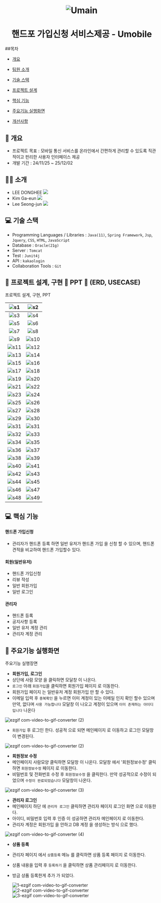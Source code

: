 <h1 align="center">

![Umain](https://github.com/user-attachments/assets/c47bbcd3-9f31-465c-bba7-546878ebc736)

</h1>
<h1 align="center">핸드포 가입신청 서비스제공 - Umobile</h1>

##목차

  - [개요](https://github.com/ehdgml123/Umobile#-개요)

  - [팀원 소개](https://github.com/ehdgml123/Umobile#-개요)
  
  - [기술 스택](https://github.com/ehdgml123/Umobile#-기술-스택)
    
  - [프로젝트 설계](https://github.com/ehdgml123/Umobile#-프로젝트-설계)
    
  - [핵심 기능](https://github.com/ehdgml123/Umobile#-핵심-기능)
    
  - [주요기능 실행화면](https://github.com/ehdgml123/Umobile#-주요기능-실행화면)
    
  - [개선사항](https://github.com/ehdgml123/Umobile#-개선사항)

## :blue_book: 개요
- 프로젝트 목표 : 모바일 통신 서비스를 온라인에서 간편하게 관리할 수 있도록 직관적이고 펀리한 사용자 인터페이스 제공
- 개발 기간 : 24/11/25 ~ 25/12/02

## 🙋‍♀️ 소개
- LEE DONGHEE <a href="https://github.com/ehdgml123"><img src="https://img.shields.io/badge/GitHub-181717?style=plastic&logo=GitHub&logoColor=white"></a>
- Kim Ga-eun <a href="https://github.com/gane2e"><img src="https://img.shields.io/badge/GitHub-181717?style=plastic&logo=GitHub&logoColor=white"></a>
- Lee Seong-jun <a href="https://github.com/vash111"><img src="https://img.shields.io/badge/GitHub-181717?style=plastic&logo=GitHub&logoColor=white"></a>

## :computer: 기술 스택
- Programming Languages / Libraries : `Java(11)`, `Spring Framework`, `Jsp`, `Jquery`, `CSS`, `HTML`, `JavaScript`
- Database : `Oracle(21g)`
- Server : `Tomcat`
- Test : `Junit4j`
- API : `kakaologin`
- Collaboration Tools : `Git`

 ## :bookmark_tabs: 프로젝트 설계, 구현 📂 PPT 📂 (ERD, USECASE)
 프로젝트 설계, 구현, PPT

<div align="center">
  
   | ![s1](https://github.com/user-attachments/assets/3e0a587c-8c65-4879-b921-73d6f1c21a93) | ![s2](https://github.com/user-attachments/assets/1909adeb-ec03-4eeb-b673-bc50dca227a2) |   
   | :----------: | :----------: |
   | ![s3](https://github.com/user-attachments/assets/8a4a01af-59c9-4ebc-b8a7-28ef329997d3) | ![s4](https://github.com/user-attachments/assets/ce644ba7-003b-446d-8e7d-ec1f1db3bedb) |
   | ![s5](https://github.com/user-attachments/assets/8b16303e-d418-49f6-8898-a98eab0fe673) | ![s6](https://github.com/user-attachments/assets/ea90b05e-62fb-455e-8785-f7f0c279af66) |
   | ![s7](https://github.com/user-attachments/assets/16b171e2-fd2d-48cb-8569-4b79021ea09a) | ![s8](https://github.com/user-attachments/assets/da26898f-d9b5-459a-a3a0-a7565c3776bc) |
   | ![s9](https://github.com/user-attachments/assets/35e8d428-a5cd-47a9-9c05-cefd7c0f96ae) | ![s10](https://github.com/user-attachments/assets/3062c82e-e057-4174-b197-d8beb5107969) |
   | ![s11](https://github.com/user-attachments/assets/16c4d87f-3c1f-4117-8d8f-52ae9f4f5164) | ![s12](https://github.com/user-attachments/assets/38ada88e-5333-4d58-8d89-76d2b6ba8127) |
   | ![s13](https://github.com/user-attachments/assets/69d1a3ac-9ac3-4f69-9d5b-793cde31b58b) | ![s14](https://github.com/user-attachments/assets/3451327b-0643-41dd-91ba-a2ce34b2b4de) | 
   | ![s15](https://github.com/user-attachments/assets/92034de6-7351-4c03-b72c-5552c90ce7d6) | ![s16](https://github.com/user-attachments/assets/f92e8660-0632-4128-a1a0-b99c31a4fbfa) |
   | ![s17](https://github.com/user-attachments/assets/ca6ab962-e507-4711-92ac-3cfdb3115085) | ![s18](https://github.com/user-attachments/assets/54688167-327b-4350-acc9-e603a02bbe51) |
   | ![s19](https://github.com/user-attachments/assets/df902443-c6ef-4f3e-b63e-dc46b4a527b7) | ![s20](https://github.com/user-attachments/assets/1e86bd2e-9f23-4020-992b-aa5d1caa6c24) |
   | ![s21](https://github.com/user-attachments/assets/1ca670b1-dced-4a1d-9e04-65e458104c98) | ![s22](https://github.com/user-attachments/assets/54f0d834-a6ee-488e-a50f-2c693280e563) |
   | ![s23](https://github.com/user-attachments/assets/be7c04ee-7a40-4e5a-8f6f-f4f641ab0fdb) | ![s24](https://github.com/user-attachments/assets/fb40f19e-00be-429a-a4cc-617590b143ef) |
   | ![s25](https://github.com/user-attachments/assets/7d4f01d6-b224-4e5c-9a22-cddfbdd6001a) | ![s26](https://github.com/user-attachments/assets/e8f2a275-2f65-4016-8a07-a2cf6caa4642) |
   | ![s27](https://github.com/user-attachments/assets/32a1b23a-878b-4fb8-9e91-ddc831c3f79d) | ![s28](https://github.com/user-attachments/assets/7561a3b4-913b-4dba-8cf5-d441a82a674c) |
   | ![s29](https://github.com/user-attachments/assets/afc0c702-c1eb-4d11-b41c-2374f8c7f0a1) | ![s30](https://github.com/user-attachments/assets/3bd3f3ee-8323-458a-9d04-1709eb8c00d1) |
   | ![s31](https://github.com/user-attachments/assets/53acdf01-a894-4fbe-9504-3725a6ba8c1d) | ![s31](https://github.com/user-attachments/assets/53acdf01-a894-4fbe-9504-3725a6ba8c1d) |
   | ![s32](https://github.com/user-attachments/assets/ce350618-d14d-4570-9ab2-f5c9db5078b4) | ![s33](https://github.com/user-attachments/assets/e9d85cb8-f5f5-480e-b4fb-7c5a6c1fb56a) |
   | ![s34](https://github.com/user-attachments/assets/bccc3871-b3f4-4ff7-bd5c-bf938670a02e) | ![s35](https://github.com/user-attachments/assets/6cc2df10-42b2-4003-a754-2db8cacd7661) |
   | ![s36](https://github.com/user-attachments/assets/64b83c64-78f3-459a-95b5-eedfd423026c) | ![s37](https://github.com/user-attachments/assets/677afe65-e6f4-404c-b8e4-e81e4eeed838) |
   | ![s38](https://github.com/user-attachments/assets/22ad8d5e-b798-4b59-8c5a-759b1afb9e28) | ![s39](https://github.com/user-attachments/assets/83d0ba65-4537-4912-989f-31cdd93e1590) |
   | ![s40](https://github.com/user-attachments/assets/ad33d351-d981-4d8a-a8c7-25b35bde6f22) | ![s41](https://github.com/user-attachments/assets/56c26f00-ff31-4524-9884-50656787c93b) |
   | ![s42](https://github.com/user-attachments/assets/6bb0785d-dbb0-4c13-af06-21c0239d414a) | ![s43](https://github.com/user-attachments/assets/84bdb8bf-4d1e-4a9a-a4c3-9a2589195d32) |
   | ![s44](https://github.com/user-attachments/assets/053b22e5-f36c-4d68-b629-9b7a883353ef) | ![s45](https://github.com/user-attachments/assets/435e502b-f87b-4995-94ff-3c976a3b964a) |
   | ![s46](https://github.com/user-attachments/assets/13312131-0ef5-4dea-a22c-33d4563efd00) | ![s47](https://github.com/user-attachments/assets/c1f071d5-e7ed-4776-aa00-819e3652bad5) |
   | ![s48](https://github.com/user-attachments/assets/ea95aad8-126a-4bc4-9715-f7c17db5f50a) | ![s49](https://github.com/user-attachments/assets/d66340ad-5e38-49e2-a89c-59617c875ed5) |
</div>


 ## 💻 핵심 기능

  #### 핸드폰 가입신청
  - 관리자가 핸드폰 등록 하면 일반 유저가 핸드폰 가입 을 신청 할 수 있으며, 핸드폰 견적을 비교하여 핸드폰 가입할수 있다.

 #### 회원(일반유저)
  - 핸드폰 가입신청
  - 리뷰 작성
  - 일반 회원가입
  - 일반 로그인

 #### 관리자
  - 핸드폰 등록
  - 공지사항 등록
  - 일반 유저 계정 관리
  - 관리자 계정 관리

## 🎇 주요기능 실행화면
주요기능 실행장면

 * **회원가입, 로그인**
 * 상단에 사람 모양 을 클릭하면 모달창 이 나온다. 
 * `로그인` 아래 `회원가입`을 클릭하면 회원가입 페이지 로 이동한다.
 *  회원가입 페이지 는 일반유저 계정 회원가입 만 할 수 있다.
 *  이메일 입력 후 `중복확인` 을 누르면 이미 계정이 있는 이메일 인지 확인 할수 있으며
    만약, 없다며 `사용 가능합니다` 모달창 이 나오고 계정이 있으며 `이미 존재하는 아이디 입니다` 나온다

![ezgif com-video-to-gif-converter (2)](https://github.com/user-attachments/assets/7246ef1c-a4aa-4323-90fd-38d42f3e63de)

 * `회원가입` 후 로그인 한다. 성공적 으로 되면 메인페이지 로 이동하고 로그인 모달창 이 변경된다.

![ezgif com-video-to-gif-converter (2)](https://github.com/user-attachments/assets/97063060-2bb6-4052-9126-b00a24a0efa9)


 * **회원정보 수정**
 * 메인페이지 사람모양 클릭하면 모달창 이 나온다. 모달창 에서 '회원정보수정' 클릭하면 `회원정보수정` 페이지 로 이동한다.
 * 비밀번호 및 전화번호 수정 후 `회원정보수정` 을 클릭한다. 만약 성공적으로 수정이 되었으며 `수정이 완료되었습니다` 모달창이
   나온다.

![ezgif com-video-to-gif-converter (3)](https://github.com/user-attachments/assets/3399ed7f-96cd-42f0-80e4-39b74e38770c)

* **관리자 로그인**
* 메인페이지 하단 에 `관리자 로그인` 클릭하면 관리자 페이지 로그인 화면 으로 이동한다.
* 아이디, 비밀번호 입력 후 인증 이 성공하면 관리자 메인페이지 로 이동한다.
* 관리자 계정은 회원가입 을 안하고 DB 계정 을 생성하는 방식 으로 했다.

![ezgif com-video-to-gif-converter (4)](https://github.com/user-attachments/assets/f8fc5fcc-e75d-455f-9380-17cbf0882f8c)  

* **상품 등록**
* 관리자 페이지 에서 `상품등록` 메뉴 를 클릭하면 상품 등록 페이지 로 이동한다.
* 상품 내용을 입력 후 `등록하기` 을 클릭하면 상품 관리페이지 로 이동한다.
* 방금 상품 등록한게 추가 가 되었다.

  ![1-ezgif com-video-to-gif-converter](https://github.com/user-attachments/assets/9fe774c6-046c-441f-9485-6aca5724d45c)
  ![2-ezgif com-video-to-gif-converter](https://github.com/user-attachments/assets/d7e9694b-17b1-4460-b18a-6d9951912a34)
  ![3-ezgif com-video-to-gif-converter](https://github.com/user-attachments/assets/42f4222a-71db-400a-a81b-93a306506741)
  
  




 

